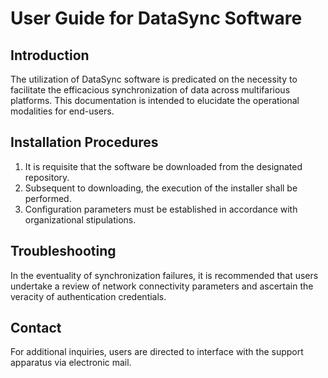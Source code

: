 # User Guide for DataSync Software

## Introduction
The utilization of DataSync software is predicated on the necessity to facilitate the efficacious synchronization of data across multifarious platforms. This documentation is intended to elucidate the operational modalities for end-users.

## Installation Procedures
1. It is requisite that the software be downloaded from the designated repository.
2. Subsequent to downloading, the execution of the installer shall be performed.
3. Configuration parameters must be established in accordance with organizational stipulations.

## Troubleshooting
In the eventuality of synchronization failures, it is recommended that users undertake a review of network connectivity parameters and ascertain the veracity of authentication credentials.

## Contact
For additional inquiries, users are directed to interface with the support apparatus via electronic mail.
